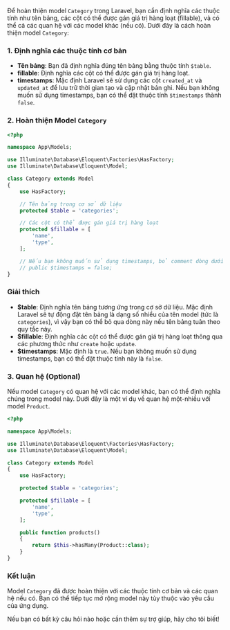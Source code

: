 Để hoàn thiện model `Category` trong Laravel, bạn cần định nghĩa các thuộc tính như tên bảng, các cột có thể được gán giá trị hàng loạt (fillable), và có thể cả các quan hệ với các model khác (nếu có). Dưới đây là cách hoàn thiện model `Category`:

### 1. Định nghĩa các thuộc tính cơ bản

- **Tên bảng**: Bạn đã định nghĩa đúng tên bảng bằng thuộc tính `$table`.
- **fillable**: Định nghĩa các cột có thể được gán giá trị hàng loạt.
- **timestamps**: Mặc định Laravel sẽ sử dụng các cột `created_at` và `updated_at` để lưu trữ thời gian tạo và cập nhật bản ghi. Nếu bạn không muốn sử dụng timestamps, bạn có thể đặt thuộc tính `$timestamps` thành `false`.

### 2. Hoàn thiện Model `Category`

```php
<?php

namespace App\Models;

use Illuminate\Database\Eloquent\Factories\HasFactory;
use Illuminate\Database\Eloquent\Model;

class Category extends Model
{
    use HasFactory;

    // Tên bảng trong cơ sở dữ liệu
    protected $table = 'categories';

    // Các cột có thể được gán giá trị hàng loạt
    protected $fillable = [
        'name',
        'type',
    ];

    // Nếu bạn không muốn sử dụng timestamps, bỏ comment dòng dưới
    // public $timestamps = false;
}
```

### Giải thích

- **$table**: Định nghĩa tên bảng tương ứng trong cơ sở dữ liệu. Mặc định Laravel sẽ tự động đặt tên bảng là dạng số nhiều của tên model (tức là `categories`), vì vậy bạn có thể bỏ qua dòng này nếu tên bảng tuân theo quy tắc này.
- **$fillable**: Định nghĩa các cột có thể được gán giá trị hàng loạt thông qua các phương thức như `create` hoặc `update`.
- **$timestamps**: Mặc định là `true`. Nếu bạn không muốn sử dụng timestamps, bạn có thể đặt thuộc tính này là `false`.

### 3. Quan hệ (Optional)

Nếu model `Category` có quan hệ với các model khác, bạn có thể định nghĩa chúng trong model này. Dưới đây là một ví dụ về quan hệ một-nhiều với model `Product`.

```php
<?php

namespace App\Models;

use Illuminate\Database\Eloquent\Factories\HasFactory;
use Illuminate\Database\Eloquent\Model;

class Category extends Model
{
    use HasFactory;

    protected $table = 'categories';

    protected $fillable = [
        'name',
        'type',
    ];

    public function products()
    {
        return $this->hasMany(Product::class);
    }
}
```

### Kết luận

Model `Category` đã được hoàn thiện với các thuộc tính cơ bản và các quan hệ nếu có. Bạn có thể tiếp tục mở rộng model này tùy thuộc vào yêu cầu của ứng dụng.

Nếu bạn có bất kỳ câu hỏi nào hoặc cần thêm sự trợ giúp, hãy cho tôi biết!
